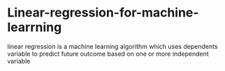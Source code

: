 # Linear-regression-for-machine-learrning
linear regression is a machine learning algorithm which uses dependents variable to predict future outcome based on one or more independent variable
